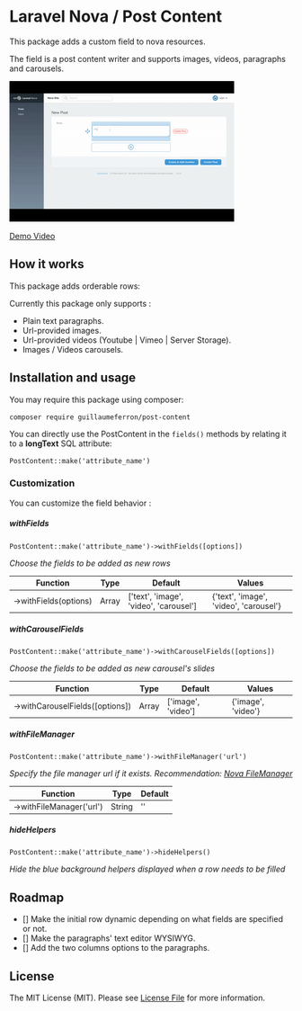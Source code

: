 # Laravel Nova / Post Content

This package adds a custom field to nova resources. 

The field is a post content writer and supports images, videos, paragraphs and carousels.

![PostContent Demo](public/images/demo.gif)

[Demo Video](https://www.useloom.com/share/f06ba29ccf914e17821c98710cf68114)

## How it works

This package adds orderable rows:

Currently this package only supports :
- Plain text paragraphs.
- Url-provided images.
- Url-provided videos (Youtube | Vimeo | Server Storage).
- Images / Videos carousels.

## Installation and usage

You may require this package using composer:

```
composer require guillaumeferron/post-content
```

You can directly use the PostContent in the ```fields()``` methods by relating it to a **longText** SQL attribute:

```
PostContent::make('attribute_name')
```

### Customization
You can customize the field behavior :


##### withFields
```
PostContent::make('attribute_name')->withFields([options])
```
*Choose the fields to be added as new rows*

| Function              | Type   | Default                                | Values                                 |
|-----------------------|--------|----------------------------------------|----------------------------------------|
| ->withFields(options) | Array  | ['text', 'image', 'video', 'carousel'] | {'text', 'image', 'video', 'carousel'} |


##### withCarouselFields
```
PostContent::make('attribute_name')->withCarouselFields([options])
```
*Choose the fields to be added as new carousel's slides*

| Function              | Type   | Default                                | Values                                 |
|-----------------------|--------|----------------------------------------|----------------------------------------|
| ->withCarouselFields([options]) | Array  | ['image', 'video'] | {'image', 'video'} |


##### withFileManager
```
PostContent::make('attribute_name')->withFileManager('url')
```
*Specify the file manager url if it exists. Recommendation: [Nova FileManager](https://packagist.org/packages/infinety-es/nova-filemanager)*

| Function              | Type   | Default                                |
|-----------------------|--------|----------------------------------------|
| ->withFileManager('url') | String  | '' |


##### hideHelpers
```
PostContent::make('attribute_name')->hideHelpers()
```
*Hide the blue background helpers displayed when a row needs to be filled*

## Roadmap
- [] Make the initial row dynamic depending on what fields are specified or not.
- [] Make the paragraphs' text editor WYSIWYG.
- [] Add the two columns options to the paragraphs.


## License

The MIT License (MIT). Please see [License File](LICENSE.md) for more information.
